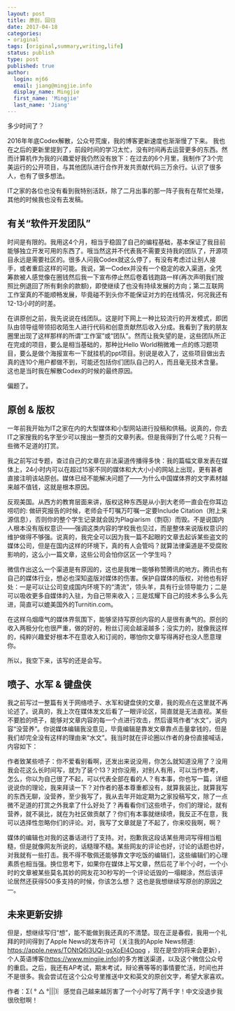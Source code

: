 ```yaml
---
layout: post
title: 原创，回归
date: 2017-04-18
categories:
- original
tags: [original,summary,writing,life]
status: publish
type: post
published: true
author:
  login: mj66
  email: jiang@mingjie.info
  display_name: Mingjie
  first_name: 'Mingjie'
  last_name: 'Jiang'
---
```


多少时间了？

2016年年底Codex解散，公众号荒废，我的博客更新速度也渐渐慢了下来。
我也在之后的更新里提到了，前段时间的学习太忙，没有时间再去运营更多的东西。然而计算机作为我的兴趣爱好我仍然没有放下：在过去的6个月里，我制作了3个完美运行的公开项目，与其他团队进行合作开发共贡献代码三万余行。认识了很多人，也有了很多想法。

IT之家的各位也没有看到我特别活跃，除了二月出事的那一阵子我有在帮忙处理，其他的时候我也没有去发稿。

## 有关“软件开发团队”

时间是有限的。我用这4个月，相当于稳固了自己的编程基础，基本保证了我目前能够独立开发可用的东西了。哦当然这并不代表我不需要支持我的团队了，开源项目永远是需要社区的。很多人问我Codex就这么停了，有没有考虑过让别人接手，或者重启这样的可能。我说，第一Codex并没有一个稳定的收入渠道，全凭筹款被人感觉像在圈钱然后我一下宣布停止然后卷着钱跑路一样(再次声明我们按照比例退回了所有剩余的款额)，即使继续了也没有持续发展的方向；第二互联网工作室真的不能顺畅发展，毕竟碰不到头你不能保证对方的在线情况，何况我还有12-13小时的时差。

在讲原创之前，我先说说在线团队。这是时下网上一种比较流行的开发模式，即团队由领导组带领招收陌生人进行代码和创意贡献然后收入分成。我看到了我的朋友圈里出现了这样那样的所谓“工作室”或“团队”。然而让我失望的是，这些团队所正在完成的项目，要么是相当基础的，那种比Hello World稍微难一点的练习题项目，要么是做个海报宣布一下就挂机的ppt项目。别说是收入了，这些项目做出去真的连10个用户都做不到，可能还包括你们团队自己的人，而且毫无技术含量。这也是当时我在解散Codex的时候的最终原因。

偏题了。

## 原创 & 版权

一年前我开始为IT之家在内的大型媒体和小型网站进行投稿和供稿。说真的，你去IT之家搜我的名字至少可以搜出一整页的文章列表。但是我得到了什么呢？只有一些微不足道的打赏。

我之前写过专题，查过自己的文章在非法渠道传播得多快：我的篇幅文章发表在媒体上，24小时内可以在超过15家不同的媒体和大大小小的网站上出现，更有甚者直接注明该站原创。媒体已经不能解决问题了——为什么中国媒体界的文字素材越来越不值钱，这就是根本原因。

反观美国。从西方的教育层面来讲，版权这种东西是从小到大老师一直会在你耳边唠叨的: 做研究报告的时候，老师会千叮嘱万叮嘱一定要Include Citation（附上来源信息），否则你的整个学生记录就会因为Plagiarism（剽窃）而毁。不是说国内人根本没有版权意识——强调这类内容的学校我也见过，而是整体来说版权意识的维护做得不够强。说真的，我完全可以因为我一篇不起眼的文章去起诉某些盗文的媒体公司，但是在国内这样的环境下，真的有人会管吗？就算法律渠道是不受腐败影响的，这么小一篇文章，这些公司会怕你区区一个学生吗？

微信作出这么一个渠道是有原因的，这也是我唯一能够称赞腾讯的地方。腾讯也有自己的媒体行业，想必也深知盗版对媒体的伤害。保护自媒体的版权，对他也有好处：一是可以让公司变成国内环境下的“清流”，领头羊，具有行业领导能力；二是可以吸收更多自媒体的入驻，为自己带来收入；三是炫耀下自己的技术多么多么先进，简直可以媲美国外的Turnitin.com。

在这样乌烟瘴气的媒体界氛围下，能够坚持写原创内容的人是很有勇气的。原创的收入两极分化也很严重，做的好的，粉丝订阅会越滚越多；没实力的，就像我这样的，纯粹兴趣爱好根本不在意收入和订阅的，哪怕你文章写得再好也没人愿意理你。

所以，我空下来，该写的还是会写。

## 喷子、水军 & 键盘侠

我之前写过一整篇有关于网络喷子、水军和键盘侠的文章，我的观点在这里就不再论述了。说真的，我上次在媒体发文后看了一眼评论区，简直就是无法直视。某些不要脸的喷子，能够对文章内容的每一个点进行攻击，然后谩骂作者“水文”，说内容“没营养”。你说媒体编辑我没意见，毕竟编辑是靠发文章靠点击量拿钱的，但是我们却完全没有这样的理由来“水文”。我当时就在评论圈以作者的身份直接喊话，内容如下：

作者致某些喷子：你不爱看别看啊，还发出来说没用，你怎么就知道没用了？没用我会花这么长时间写，就为了装个13？对你没用，对别人有用，可以当作参考，怎么，你以为自己很了不起，可以代表全部在看的人？有本事，你也写一篇，详细说说你的理论，我来拜读一下？对作者的基本尊重都没有，就算我装比，就算我写的东西无聊，没营养，至少我写了，我从去年开始定期为之家投稿写文，除了一点微不足道的打赏之外我拿了什么好处了？再看看你们这些喷子，你们的理论，就有营养，就不装比，就在为社区做贡献了？你们有本事就继续喷，我反正不在意，我可以选择性忽略你们的评论。对，我写了文章就是了不起了，你来咬我啊，啊？

媒体的编辑也对我的这番话进行了支持。对，抱歉我这段话某些用词写得相当粗糙，但是就像网友所说的，话糙理不糙。某些网友的评论也好，讨论的话题也好，对我就有一些打击。我不得不敬佩还能够靠文字吃饭的编辑们，这些编辑们的心理素质也相当强。换位思考下，如果你在媒体上写文章，然后花了半个小时，一个小时的文章被某些莫名其妙的网友花30秒写的一个评论诋毁的一塌糊涂，然后该评论居然还获得500多支持的时候，你该怎么想？
这也是我想继续写原创的原因之一。

## 未来更新安排

但是，想继续写归“想”，能不能做到我还真的不清楚。现在正是春假，我用一个礼拜的时间得到了Apple News的发布许可（关注我的Apple News频道: https://apple.news/TONtQ6l3UQl-gsXoEI4Oqpg ，现在是空的将来会更新），个人英语博客(https://www.mingjie.info)的多方推送渠道，以及这个微信公众号的重启。之后，我还有AP考试，期末考试，辩论赛等等的事情要忙活，时间也并不是很多。我会尝试在这个公众号里推送中文和英文的原创文字，希望大家喜欢。

作者：Σ( ° △ °|||)︴感觉自己越来越厉害了一个小时写了两千字！中文没退步我很欣慰啊！